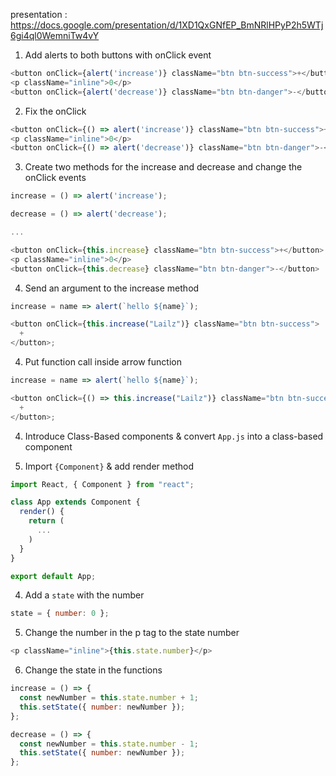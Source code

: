 presentation : https://docs.google.com/presentation/d/1XD1QxGNfEP_BmNRlHPyP2h5WTj6gi4ql0WemniTw4vY

1. Add alerts to both buttons with onClick event

```javascript
<button onClick={alert('increase')} className="btn btn-success">+</button>
<p className="inline">0</p>
<button onClick={alert('decrease')} className="btn btn-danger">-</button>
```

2. Fix the onClick

```javascript
<button onClick={() => alert('increase')} className="btn btn-success">+</button>
<p className="inline">0</p>
<button onClick={() => alert('decrease')} className="btn btn-danger">-</button>
```

3. Create two methods for the increase and decrease and change the onClick events

```javascript
increase = () => alert('increase');

decrease = () => alert('decrease');

...

<button onClick={this.increase} className="btn btn-success">+</button>
<p className="inline">0</p>
<button onClick={this.decrease} className="btn btn-danger">-</button>
```

4. Send an argument to the increase method

```javascript
increase = name => alert(`hello ${name}`);

<button onClick={this.increase("Lailz")} className="btn btn-success">
  +
</button>;
```

4. Put function call inside arrow function

```javascript
increase = name => alert(`hello ${name}`);

<button onClick={() => this.increase("Lailz")} className="btn btn-success">
  +
</button>;
```

4. Introduce Class-Based components & convert `App.js` into a class-based component

5. Import `{Component}` & add render method

```javascript
import React, { Component } from "react";

class App extends Component {
  render() {
    return (
      ...
    )
  }
}

export default App;
```

4. Add a `state` with the number

```javascript
state = { number: 0 };
```

5. Change the number in the p tag to the state number

```javascript
<p className="inline">{this.state.number}</p>
```

6. Change the state in the functions

```javascript
increase = () => {
  const newNumber = this.state.number + 1;
  this.setState({ number: newNumber });
};

decrease = () => {
  const newNumber = this.state.number - 1;
  this.setState({ number: newNumber });
};
```

